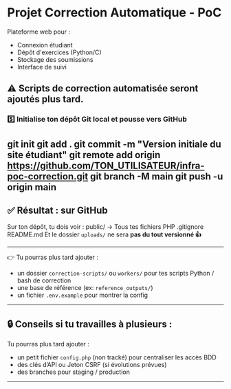 # Projet Correction Automatique - PoC

Plateforme web pour :
- Connexion étudiant
- Dépôt d'exercices (Python/C)
- Stockage des soumissions
- Interface de suivi

⚠️ Scripts de correction automatisée seront ajoutés plus tard.
---

### 5️⃣ Initialise ton dépôt Git local et pousse vers GitHub
git init
git add .
git commit -m "Version initiale du site étudiant"
git remote add origin https://github.com/TON_UTILISATEUR/infra-poc-correction.git
git branch -M main
git push -u origin main
---

## ✅ Résultat : sur GitHub

Sur ton dépôt, tu dois voir :
public/
→ Tous tes fichiers PHP
.gitignore
README.md
Et le dossier `uploads/` ne sera **pas du tout versionné 👍**

---

👉 Tu pourras plus tard ajouter :
- un dossier `correction-scripts/` ou `workers/` pour tes scripts Python / bash de correction
- une base de référence (ex: `reference_outputs/`)
- un fichier `.env.example` pour montrer la config

---

## 🔒 Conseils si tu travailles à plusieurs :

Tu pourras plus tard ajouter :
- un petit fichier `config.php` (non tracké) pour centraliser les accès BDD
- des clés d’API ou Jeton CSRF (si évolutions prévues)
- des branches pour staging / production

---